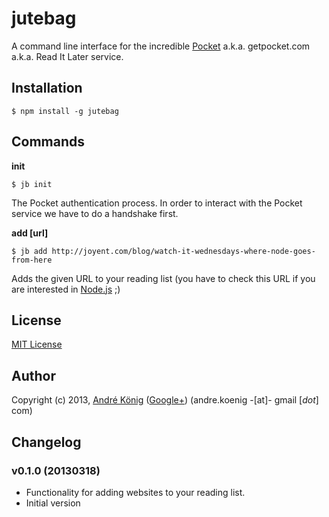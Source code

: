 # jutebag

A command line interface for the incredible [Pocket](http://getpocket.com) a.k.a. getpocket.com a.k.a. Read It Later service.

## Installation

    $ npm install -g jutebag

## Commands

**init**

    $ jb init

The Pocket authentication process. In order to interact with the Pocket service we have to do a handshake first.

**add [url]**

    $ jb add http://joyent.com/blog/watch-it-wednesdays-where-node-goes-from-here

Adds the given URL to your reading list (you have to check this URL if you are interested in [Node.js](http://nodejs.org) ;)

## License

[MIT License](http://www.opensource.org/licenses/mit-license.php)

## Author

Copyright (c) 2013, [André König](http://lochkartenstanzer.de) ([Google+](http://profile.lochkartenstanzer.de)) (andre.koenig -[at]- gmail [*dot*] com)

## Changelog

### v0.1.0 (20130318)

* Functionality for adding websites to your reading list.
* Initial version